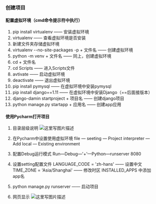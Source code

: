 ﻿### 创建项目
#### 配置虚拟环境（cmd命令提示符中执行）
1. pip install virtualenv  ——  安装虚拟环境
2. virtualenv  ——  查看虚拟环境是否安装
3. 新建文件夹存储虚拟环境
4. virtualenv --no-site-packages -p + 文件名  ——  创建虚拟环境
5. python -m venv + 文件名  —— 同上，创建虚拟环境
6. cd + 文件名
7. cd Scripts  ——  进入Scripts文件
8. avtivate  ——  启动虚拟环境
9. deactivate  —— 退出虚拟环境
10. pip install pymysql  ——  在虚拟环境中安装pymysql
11. pip install django==1.11  ——  在虚拟环境中安装Django（==后面接版本）
12. django-damin startproject + 项目名  ——  创建django项目
13. python manage.py startapp + 应用名  ——  创建app应用

#### 使用Pycharm打开项目
1. 目录层级说明
![这里写图片描述](https://img-blog.csdn.net/20180514212509774?watermark/2/text/aHR0cHM6Ly9ibG9nLmNzZG4ubmV0L3dlaXhpbl80MTc4MjA1MA==/font/5a6L5L2T/fontsize/400/fill/I0JBQkFCMA==/dissolve/70)

2. 在Pycharm中设置使用虚拟环境
  file — seeting — Project interpreter — Add local — Existing environment
3. 配置Debug运行模式
  Run—Debug—'+'—Python—runserver 8080
4. 设置setting配置文件
  LANGUAGE_CODE = 'zh-hans'  ——  设置中文
  TIME_ZONE = 'Asia/Shanghai'  ——  修改时区
  INSTALLED_APPS 中添加app名
5. python manage.py runserver  —— 启动项目
6. 网页显示
![这里写图片描述](https://img-blog.csdn.net/2018051423144462?watermark/2/text/aHR0cHM6Ly9ibG9nLmNzZG4ubmV0L3dlaXhpbl80MTc4MjA1MA==/font/5a6L5L2T/fontsize/400/fill/I0JBQkFCMA==/dissolve/70)
  
  